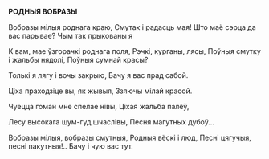  
**РОДНЫЯ ВОБРАЗЫ**

Вобразы мілыя роднага краю, Смутак і радасць мая! Што маё сэрца да вас парывае? Чым так прыкованы я

К вам, мае ўзгорачкі роднага поля, Рэчкі, курганы, лясы, Поўныя смутку і жальбы нядолі, Поўныя сумнай красы?

Толькі я лягу і вочы закрыю, Бачу я вас прад сабой.

Ціха праходзіце вы, як жывыя, Ззяючы мілай красой.

Чуецца гоман мне спелае нівы, Ціхая жальба палёў,

Лесу высокага шум-гуд шчаслівы, Песня магутных дубоў...

Вобразы мілыя, вобразы смутныя, Родныя вёскі і люд, Песні цягучыя, песні пакутныя!.. Бачу і чую вас тут.
